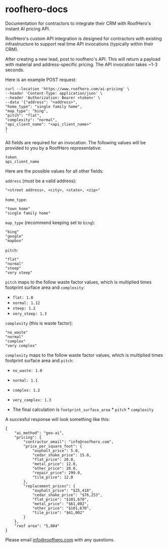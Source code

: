 # roofhero-docs
Documentation for contractors to integrate their CRM with RoofHero's instant AI pricing API.

RoofHero's custom API integration is designed for contractors with existing infrastructure to support real time API invocations (typically within their CRM).

After creating a new lead, post to roofhero's API.  This will return a payload with material and address-specific pricing.  The API invocation takes ~1-3 seconds.

Here is an example POST request:

```
curl --location 'https://www.roofhero.com/ai-pricing' \
--header 'Content-Type: application/json' \
--header 'Authorization: Bearer <token>' \
--data '{"address": "<address>", 
"home_type": "single family home",
"map_type": "bing",
"pitch": "flat",
"complexity": "normal",
"api_client_name": "<api_client_name>"
}
'
```

All fields are required for an invocation.  The following values will be provided to you by a RoofHero representative:
```
token
api_client_name
```

Here are the possible values for all other fields:

`address` (must be a valid address):
```
"<street address>, <city>, <state>, <zip>"
```

`home_type`:
```
"town home"
"single family home"
```

`map_type` (recommend keeping set to `bing`):
```
"bing"
"google"
"mapbox"
```

`pitch`:
```
"flat"
"normal"
"steep"
"very steep"
```

`pitch` maps to the follow waste factor values, which is multiplied times footprint surface area and `complexity`:
* `flat: 1.0`
* `normal: 1.12`
* `steep: 1.2`
* `very_steep: 1.3`

`complexity` (this is waste factor):
```
"no_waste"
"normal"
"complex"
"very complex" 
```

`complexity` maps to the follow waste factor values, which is multiplied times footprint surface area and `pitch`:
* `no_waste: 1.0`
* `normal: 1.1`
* `complex: 1.2`
* `very_complex: 1.3`

* The final calculation is `footprint_surface_area` * `pitch` * `complexity`

A succesful response will look something like this:
```
{
    "ai_method": "geo-ai",
    "pricing": {
        "contractor_email": "info@roofhero.com",
        "price_per_square_foot": {
            "asphalt_price": 5.0,
            "cedar_shake_price": 15.0,
            "flat_price": 20.0,
            "metal_price": 12.0,
            "other_price": 20.0,
            "repair_price": 299.0,
            "tile_price": 12.0
        },
        "replacement_prices": {
            "asphalt_price": "$25,418",
            "cedar_shake_price": "$76,253",
            "flat_price": "$101,670",
            "metal_price": "$61,002",
            "other_price": "$101,670",
            "tile_price": "$61,002"
        }
    },
    "roof area": "5,084"
}
```

Please email info@roofhero.com with any questions.


